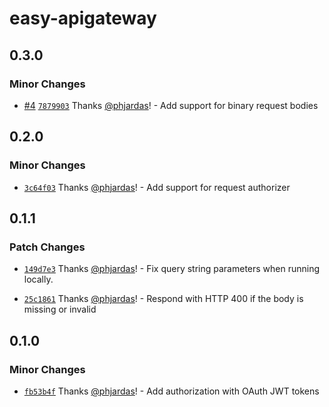 # easy-apigateway

## 0.3.0

### Minor Changes

- [#4](https://github.com/phjardas/easy-apigateway/pull/4) [`7879903`](https://github.com/phjardas/easy-apigateway/commit/78799030d84a52722756cca1fbe16c7bf29b5e95) Thanks [@phjardas](https://github.com/phjardas)! - Add support for binary request bodies

## 0.2.0

### Minor Changes

- [`3c64f03`](https://github.com/phjardas/easy-apigateway/commit/3c64f03ba56d0892bd61f01091786d6c2d25cff3) Thanks [@phjardas](https://github.com/phjardas)! - Add support for request authorizer

## 0.1.1

### Patch Changes

- [`149d7e3`](https://github.com/phjardas/easy-apigateway/commit/149d7e30a46551ce81bc2a7a4830ee575afc4aea) Thanks [@phjardas](https://github.com/phjardas)! - Fix query string parameters when running locally.

* [`25c1861`](https://github.com/phjardas/easy-apigateway/commit/25c186184480c85e2fb13b6f57745eff0f2a04e5) Thanks [@phjardas](https://github.com/phjardas)! - Respond with HTTP 400 if the body is missing or invalid

## 0.1.0

### Minor Changes

- [`fb53b4f`](https://github.com/phjardas/easy-apigateway/commit/fb53b4f2a2b18df8c195bb0334c843c14dca45ab) Thanks [@phjardas](https://github.com/phjardas)! - Add authorization with OAuth JWT tokens
